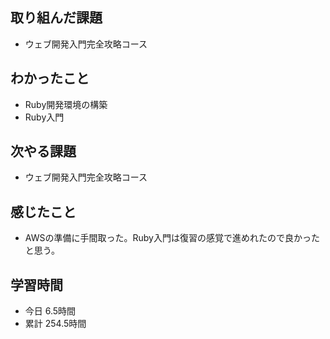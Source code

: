 ## 取り組んだ課題
- ウェブ開発入門完全攻略コース
## わかったこと
- Ruby開発環境の構築
- Ruby入門
## 次やる課題
- ウェブ開発入門完全攻略コース
## 感じたこと
- AWSの準備に手間取った。Ruby入門は復習の感覚で進めれたので良かったと思う。
## 学習時間
- 今日 6.5時間
- 累計 254.5時間
